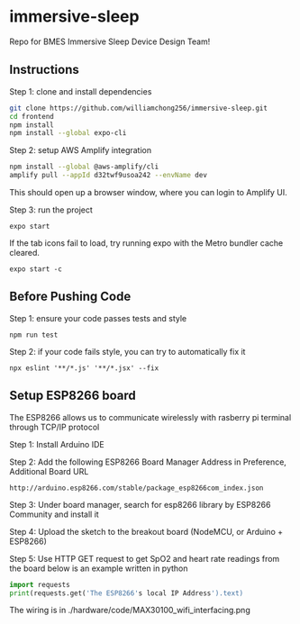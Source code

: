 # immersive-sleep

Repo for BMES Immersive Sleep Device Design Team!

## Instructions

Step 1: clone and install dependencies

```bash
git clone https://github.com/williamchong256/immersive-sleep.git
cd frontend
npm install
npm install --global expo-cli
```

Step 2: setup AWS Amplify integration

```bash
npm install --global @aws-amplify/cli
amplify pull --appId d32twf9usoa242 --envName dev
```

This should open up a browser window, where you can login to Amplify UI.

Step 3: run the project

`expo start`

If the tab icons fail to load, try running expo with the Metro bundler cache cleared.

`expo start -c`

## Before Pushing Code

Step 1: ensure your code passes tests and style

`npm run test`

Step 2: if your code fails style, you can try to automatically fix it

`npx eslint '**/*.js' '**/*.jsx' --fix`

## Setup ESP8266 board

The ESP8266 allows us to communicate wirelessly with rasberry pi terminal through TCP/IP protocol

Step 1: Install Arduino IDE

Step 2: Add the following ESP8266 Board Manager Address in Preference, Additional Board URL

`http://arduino.esp8266.com/stable/package_esp8266com_index.json`

Step 3: Under board manager, search for esp8266 library by ESP8266 Community and install it

Step 4: Upload the sketch to the breakout board (NodeMCU, or Arduino + ESP8266)

Step 5: Use HTTP GET request to get SpO2 and heart rate readings from the board
  below is an example written in python

```python
import requests
print(requests.get('The ESP8266's local IP Address').text)
```

The wiring is in ./hardware/code/MAX30100_wifi_interfacing.png
